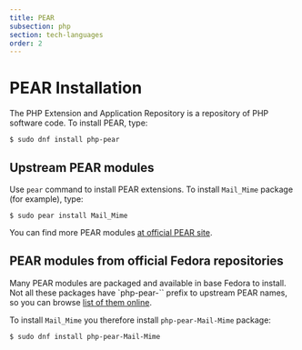 ```yaml
---
title: PEAR
subsection: php
section: tech-languages
order: 2
---
```


# PEAR Installation

The PHP Extension and Application Repository is a repository of PHP software code.
To install PEAR, type:

```
$ sudo dnf install php-pear
```

## Upstream PEAR modules

Use `pear` command to install PEAR extensions. To install `Mail_Mime` package (for example), type:

```
$ sudo pear install Mail_Mime
```

You can find more PEAR modules [at official PEAR site](http://pear.php.net/packages.php).

## PEAR modules from official Fedora repositories

Many PEAR modules are packaged and available in base Fedora to install. Not all these packages have `php-pear-`` prefix to upstream PEAR names, so you can browse [list of them online](http://rpms.remirepo.net/rpmphp/rpm.php?type=pear).

To install `Mail_Mime` you therefore install `php-pear-Mail-Mime` package:

```
$ sudo dnf install php-pear-Mail-Mime
```
